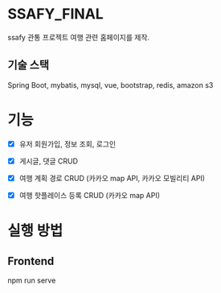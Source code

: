 # SSAFY_FINAL
ssafy 관통 프로젝트
여행 관련 홈페이지를 제작. 
## 기술 스택
Spring Boot, mybatis, mysql, vue, bootstrap, redis, amazon s3 

# 기능
- [x] 유저 회원가입, 정보 조회, 로그인
- [x] 게시글, 댓글 CRUD
- [x] 여행 계획 경로 CRUD (카카오 map API, 카카오 모빌리티 API)
- [x] 여행 핫플레이스 등록 CRUD (카카오 map API) 


# 실행 방법
## Frontend
npm run serve
